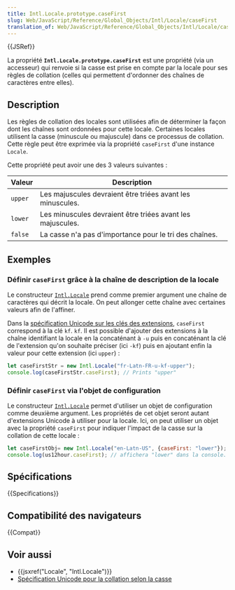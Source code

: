 ```yaml
---
title: Intl.Locale.prototype.caseFirst
slug: Web/JavaScript/Reference/Global_Objects/Intl/Locale/caseFirst
translation_of: Web/JavaScript/Reference/Global_Objects/Intl/Locale/caseFirst
---
```


{{JSRef}}

La propriété **`Intl.Locale.prototype.caseFirst`** est une propriété (via un accesseur) qui renvoie si la casse est prise en compte par la locale pour ses règles de collation (celles qui permettent d'ordonner des chaînes de caractères entre elles).

## Description

Les règles de collation des locales sont utilisées afin de déterminer la façon dont les chaînes sont ordonnées pour cette locale. Certaines locales utilisent la casse (minuscule ou majuscule) dans ce processus de collation. Cette règle peut être exprimée via la propriété `caseFirst` d'une instance `Locale`.

Cette propriété peut avoir une des 3 valeurs suivantes :

| Valeur  | Description                                                |
| ------- | ---------------------------------------------------------- |
| `upper` | Les majuscules devraient être triées avant les minuscules. |
| `lower` | Les minuscules devraient être triées avant les majuscules. |
| `false` | La casse n'a pas d'importance pour le tri des chaînes.     |

## Exemples

### Définir `caseFirst` grâce à la chaîne de description de la locale

Le constructeur [`Intl.Locale`](/fr/docs/Web/JavaScript/Reference/Objets_globaux/Locale) prend comme premier argument une chaîne de caractères qui décrit la locale. On peut allonger cette chaîne avec certaines valeurs afin de l'affiner.

Dans la [spécification Unicode sur les clés des extensions](https://www.unicode.org/reports/tr35/), `caseFirst` correspond à la clé `kf`. `kf`. Il est possible d'ajouter des extensions à la chaîne identifiant la locale en la concaténant à `-u` puis en concaténant la clé de l'extension qu'on souhaite préciser (ici `-kf`) puis en ajoutant enfin la valeur pour cette extension (ici `upper`) :

```js
let caseFirstStr = new Intl.Locale("fr-Latn-FR-u-kf-upper");
console.log(caseFirstStr.caseFirst); // Prints "upper"
```

### Définir `caseFirst` via l'objet de configuration

Le constructeur [`Intl.Locale`](/fr/docs/Web/JavaScript/Reference/Objets_globaux/Locale) permet d'utiliser un objet de configuration comme deuxième argument. Les propriétés de cet objet seront autant d'extensions Unicode à utiliser pour la locale. Ici, on peut utiliser un objet avec la propriété `caseFirst` pour indiquer l'impact de la casse sur la collation de cette locale :

```js
let caseFirstObj= new Intl.Locale("en-Latn-US", {caseFirst: "lower"});
console.log(us12hour.caseFirst); // affichera "lower" dans la console.
```

## Spécifications

{{Specifications}}

## Compatibilité des navigateurs

{{Compat}}

## Voir aussi

- {{jsxref("Locale", "Intl.Locale")}}
- [Spécification Unicode pour la collation selon la casse](https://github.com/unicode-org/cldr/blob/master/common/bcp47/collation.xml#L49)
